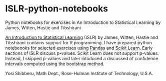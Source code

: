 # ISLR-python-notebooks
Python notebooks for exercises in An Introduction to Statistical Learning by James, Witten, Hastie and Tibshirani

[An Introduction to Statistical Learning](http://www-bcf.usc.edu/~gareth/ISL/) (ISLR) by James, Witten, Hastie and Tibshirani contains support for R programming. I have prepared python notebeooks for selected exercises using [Pandas](http://pandas.pydata.org/) and [Scikit Learn](http://scikit-learn.org/stable/). Early sections of ISLR discuss p-values. Scikit Learn does not support p-values. Instead, I skipped p-values and later intoduced a discussed of confidence intervals computed using the bootstrap method.

Yosi Shibberu, Math Dept., Rose-Hulman Institute of Technology, U.S.A.
